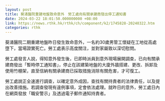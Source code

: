 ```yaml
---
layout: post
title: 葵涌醫院重建地盤致命意外　勞工處向有關承建商發出停工通知書
date: 2024-03-22 18:01:50.000000000 +08:00
link: https://news.rthk.hk/rthk/ch/component/k2/1745828-20240322.htm
categories: rthk
---
```


葵涌醫院二期重建地盤昨日發生致命意外，一名約30歲男管工懷疑在工地從高處墮下，當場證實死亡。勞工處表示高度關注，並對家屬致以深切慰問。

勞工處發言人說，得知意外發生後，已即時派員到意外現場展開調查，已向有關承建商發出「暫時停工通知書」，停止在該建築地盤的大廈外牆搭建、更改、拆卸及使用竹棚架，直至信納有關承建商已採取措施消除有關危害，才可復工。
 
勞工處說正全速進行調查，以確定意外成因，查找有關持責者的法律責任，以及提出改善措施。若調查發現有違例事項，定會依法處理。就昨日的意外，勞工處日內在網頁發放「職安警示」及透過電子郵件通知持責者。
